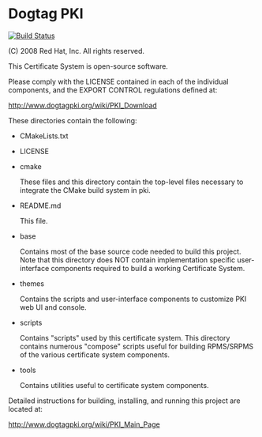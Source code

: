 Dogtag PKI
==========

[![Build Status](https://travis-ci.org/dogtagpki/pki-nightly-test.svg?branch=master)](https://travis-ci.org/dogtagpki/pki-nightly-test)

(C) 2008 Red Hat, Inc.
All rights reserved.

This Certificate System is open-source software.

Please comply with the LICENSE contained in each of
the individual components, and the EXPORT CONTROL
regulations defined at:

http://www.dogtagpki.org/wiki/PKI_Download

These directories contain the following:

* CMakeLists.txt
* LICENSE
* cmake

  These files and this directory contain
  the top-level files necessary to integrate
  the CMake build system in pki.

* README.md

  This file.

* base

  Contains most of the base source code
  needed to build this project.  Note that
  this directory does NOT contain
  implementation specific user-interface
  components required to build a working
  Certificate System.

* themes

  Contains the scripts and user-interface
  components to customize PKI web UI and
  console.

* scripts

  Contains "scripts" used by this
  certificate system.  This directory
  contains numerous "compose" scripts
  useful for building RPMS/SRPMS of the
  various certificate system components.

* tools

  Contains utilities useful to
  certificate system components.

Detailed instructions for building, installing, and
running this project are located at:

http://www.dogtagpki.org/wiki/PKI_Main_Page

